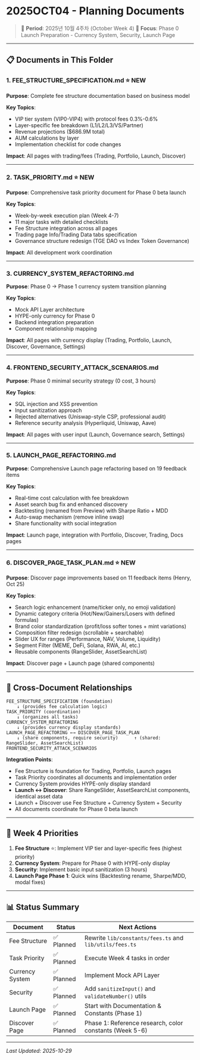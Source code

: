 # 2025OCT04 - Planning Documents

> 📅 **Period**: 2025년 10월 4주차 (October Week 4)
> 🎯 **Focus**: Phase 0 Launch Preparation - Currency System, Security, Launch Page

---

## 📋 Documents in This Folder

### 1. FEE_STRUCTURE_SPECIFICATION.md ⭐ NEW
**Purpose**: Complete fee structure documentation based on business model

**Key Topics**:
- VIP tier system (VIP0-VIP4) with protocol fees 0.3%-0.6%
- Layer-specific fee breakdown (L1/L2/L3/VS/Partner)
- Revenue projections ($686.9M total)
- AUM calculations by layer
- Implementation checklist for code changes

**Impact**: All pages with trading/fees (Trading, Portfolio, Launch, Discover)

---

### 2. TASK_PRIORITY.md ⭐ NEW
**Purpose**: Comprehensive task priority document for Phase 0 beta launch

**Key Topics**:
- Week-by-week execution plan (Week 4-7)
- 11 major tasks with detailed checklists
- Fee Structure integration across all pages
- Trading page Info/Trading Data tabs specification
- Governance structure redesign (TGE DAO vs Index Token Governance)

**Impact**: All development work coordination

---

### 3. CURRENCY_SYSTEM_REFACTORING.md
**Purpose**: Phase 0 → Phase 1 currency system transition planning

**Key Topics**:
- Mock API Layer architecture
- HYPE-only currency for Phase 0
- Backend integration preparation
- Component relationship mapping

**Impact**: All pages with currency display (Trading, Portfolio, Launch, Discover, Governance, Settings)

---

### 4. FRONTEND_SECURITY_ATTACK_SCENARIOS.md
**Purpose**: Phase 0 minimal security strategy (0 cost, 3 hours)

**Key Topics**:
- SQL injection and XSS prevention
- Input sanitization approach
- Rejected alternatives (Uniswap-style CSP, professional audit)
- Reference security analysis (Hyperliquid, Uniswap, Aave)

**Impact**: All pages with user input (Launch, Governance search, Settings)

---

### 5. LAUNCH_PAGE_REFACTORING.md
**Purpose**: Comprehensive Launch page refactoring based on 19 feedback items

**Key Topics**:
- Real-time cost calculation with fee breakdown
- Asset search bug fix and enhanced discovery
- Backtesting (renamed from Preview) with Sharpe Ratio + MDD
- Auto-swap mechanism (remove inline swap)
- Share functionality with social integration

**Impact**: Launch page, integration with Portfolio, Discover, Trading, Docs pages

---

### 6. DISCOVER_PAGE_TASK_PLAN.md ⭐ NEW
**Purpose**: Discover page improvements based on 11 feedback items (Henry, Oct 25)

**Key Topics**:
- Search logic enhancement (name/ticker only, no emoji validation)
- Dynamic category criteria (Hot/New/Gainers/Losers with defined formulas)
- Brand color standardization (profit/loss softer tones + mint variations)
- Composition filter redesign (scrollable + searchable)
- Slider UX for ranges (Performance, NAV, Volume, Liquidity)
- Segment Filter (MEME, DeFi, Solana, RWA, AI, etc.)
- Reusable components (RangeSlider, AssetSearchList)

**Impact**: Discover page + Launch page (shared components)

---

## 🔗 Cross-Document Relationships

```
FEE_STRUCTURE_SPECIFICATION (foundation)
    ↓ (provides fee calculation logic)
TASK_PRIORITY (coordination)
    ↓ (organizes all tasks)
CURRENCY_SYSTEM_REFACTORING
    ↓ (provides currency display standards)
LAUNCH_PAGE_REFACTORING ←→ DISCOVER_PAGE_TASK_PLAN
    ↓ (share components, require security)      ↑ (shared: RangeSlider, AssetSearchList)
FRONTEND_SECURITY_ATTACK_SCENARIOS
```

**Integration Points**:
- Fee Structure is foundation for Trading, Portfolio, Launch pages
- Task Priority coordinates all documents and implementation order
- Currency System provides HYPE-only display standard
- **Launch ↔ Discover**: Share RangeSlider, AssetSearchList components, identical asset data
- Launch + Discover use Fee Structure + Currency System + Security
- All documents coordinate for Phase 0 beta launch

---

## 🎯 Week 4 Priorities

1. **Fee Structure** ⭐: Implement VIP tier and layer-specific fees (highest priority)
2. **Currency System**: Prepare for Phase 0 with HYPE-only display
3. **Security**: Implement basic input sanitization (3 hours)
4. **Launch Page Phase 1**: Quick wins (Backtesting rename, Sharpe/MDD, modal fixes)

---

## 📊 Status Summary

| Document | Status | Next Actions |
|----------|--------|--------------|
| Fee Structure | ✅ Planned | Rewrite `lib/constants/fees.ts` and `lib/utils/fees.ts` |
| Task Priority | ✅ Planned | Execute Week 4 tasks in order |
| Currency System | ✅ Planned | Implement Mock API Layer |
| Security | ✅ Planned | Add `sanitizeInput()` and `validateNumber()` utils |
| Launch Page | ✅ Planned | Start with Documentation & Constants (Phase 1) |
| Discover Page | ✅ Planned | Phase 1: Reference research, color constants (Week 5-6) |

---

*Last Updated: 2025-10-29*
